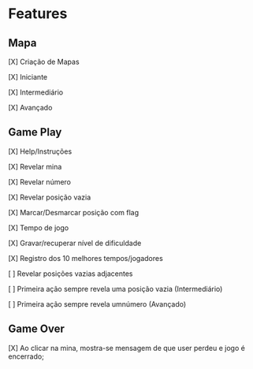 # Features

## Mapa
[X] Criação de Mapas

[X] Iniciante

[X] Intermediário

[X] Avançado

## Game Play
[X] Help/Instruções

[X] Revelar mina

[X] Revelar número

[X] Revelar posição vazia

[X] Marcar/Desmarcar posição com flag

[X] Tempo de jogo

[X] Gravar/recuperar nível de dificuldade

[X] Registro dos 10 melhores tempos/jogadores

[  ] Revelar posições vazias adjacentes

[  ] Primeira ação sempre revela uma posição vazia (Intermediário)

[  ] Primeira ação sempre revela umnúmero (Avançado)

## Game Over
[X] Ao clicar na mina, mostra-se mensagem de que user perdeu e jogo é encerrado;
